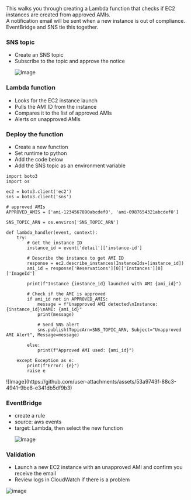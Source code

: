This walks you through creating a Lambda function that checks if EC2 instances are created from approved AMIs.\
A notification email will be sent when a new instance is out of compliance.\
EventBridge and SNS tie this together.
<br/>

### SNS topic
- Create an SNS topic
- Subscribe to the topic and approve the notice <p>
![Image](https://github.com/user-attachments/assets/771f9e6f-8ad9-46c5-be13-cfadc84d9c1b)



### Lambda function
- Looks for the EC2 instance launch
- Pulls the AMI ID from the instance
- Compares it to the list of approved AMIs
- Alerts on unapproved AMIs<p>


### Deploy the function
- Create a new function
- Set runtime to python
- Add the code below
- Add the SNS topic as an environment variable

```
import boto3
import os

ec2 = boto3.client('ec2')
sns = boto3.client('sns')

# approved AMIs
APPROVED_AMIS = ['ami-1234567890abcdef0', 'ami-0987654321abcdef0']

SNS_TOPIC_ARN = os.environ['SNS_TOPIC_ARN']

def lambda_handler(event, context):
    try:
        # Get the instance ID
        instance_id = event['detail']['instance-id']

        # Describe the instance to get AMI ID
        response = ec2.describe_instances(InstanceIds=[instance_id])
        ami_id = response['Reservations'][0]['Instances'][0]['ImageId']

        print(f"Instance {instance_id} launched with AMI {ami_id}")

        # Check if the AMI is approved
        if ami_id not in APPROVED_AMIS:
            message = f"Unapproved AMI detected\nInstance: {instance_id}\nAMI: {ami_id}"
            print(message)

            # Send SNS alert
            sns.publish(TopicArn=SNS_TOPIC_ARN, Subject="Unapproved AMI Alert", Message=message)

        else:
            print(f"Approved AMI used: {ami_id}")

    except Exception as e:
        print(f"Error: {e}")
        raise e
```

<p>
    ![Image](https://github.com/user-attachments/assets/53a9743f-88c3-4941-9be6-e341db5df9b3)
</p>

### EventBridge
- create a rule
- source: aws events
- target: Lambda, then select the new function <p>
![Image](https://github.com/user-attachments/assets/ecb4d192-f902-4240-bfa8-85de1d6a3fc7)


### Validation
- Launch a new EC2 instance with an unapproved AMI and confirm you receive the email
- Review logs in CloudWatch if there is a problem <p>

![image](https://github.com/user-attachments/assets/ad2a38ea-49f0-4273-8cee-6342828c73e4)

